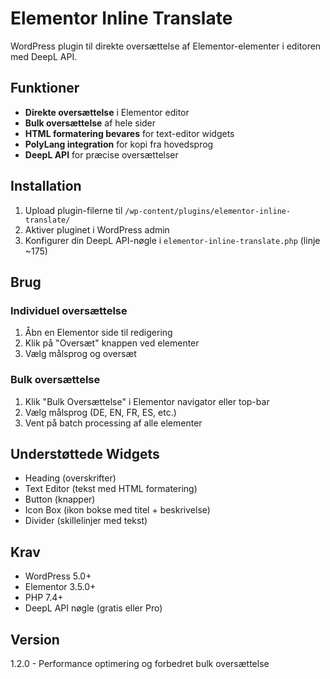 # Elementor Inline Translate

WordPress plugin til direkte oversættelse af Elementor-elementer i editoren med DeepL API.

## Funktioner

- **Direkte oversættelse** i Elementor editor
- **Bulk oversættelse** af hele sider  
- **HTML formatering bevares** for text-editor widgets
- **PolyLang integration** for kopi fra hovedsprog
- **DeepL API** for præcise oversættelser

## Installation

1. Upload plugin-filerne til `/wp-content/plugins/elementor-inline-translate/`
2. Aktiver pluginet i WordPress admin
3. Konfigurer din DeepL API-nøgle i `elementor-inline-translate.php` (linje ~175)

## Brug

### Individuel oversættelse
1. Åbn en Elementor side til redigering
2. Klik på "Oversæt" knappen ved elementer
3. Vælg målsprog og oversæt

### Bulk oversættelse
1. Klik "Bulk Oversættelse" i Elementor navigator eller top-bar
2. Vælg målsprog (DE, EN, FR, ES, etc.)
3. Vent på batch processing af alle elementer

## Understøttede Widgets

- Heading (overskrifter)
- Text Editor (tekst med HTML formatering)
- Button (knapper)
- Icon Box (ikon bokse med titel + beskrivelse) 
- Divider (skillelinjer med tekst)

## Krav

- WordPress 5.0+
- Elementor 3.5.0+
- PHP 7.4+
- DeepL API nøgle (gratis eller Pro)

## Version

1.2.0 - Performance optimering og forbedret bulk oversættelse